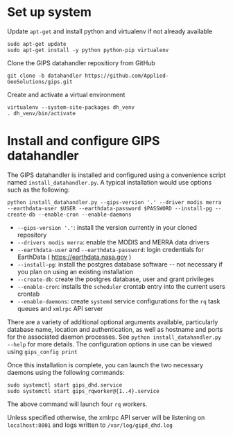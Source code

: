 # Set up system

Update `apt-get` and install python and virtualenv if not already available

```
sudo apt-get update
sudo apt-get install -y python python-pip virtualenv
```

Clone the GIPS datahandler repositiory from GitHub

`git clone -b datahandler https://github.com/Applied-GeoSolutions/gips.git`

Create and activate a virtual environment

```
virtualenv --system-site-packages dh_venv
. dh_venv/bin/activate
```

# Install and configure GIPS datahandler 

The GIPS datahandler is installed and configured using a convenience script named `install_datahandler.py`. A typical installation would use options such as the following:

```
python install_datahandler.py --gips-version '.' --driver modis merra --earthdata-user $USER --earthdata-password $PASSWORD --install-pg --create-db --enable-cron --enable-daemons
```

  * `--gips-version '.'`: install the version currently in your cloned repository
  * `--drivers modis merra`: enable the MODIS and MERRA data drivers
  * `--earthdata-user` and `--earthdata-password`: login credentials for EarthData ( https://earthdata.nasa.gov )
  * `--install-pg`: install the postgres database software -- not necessary if you plan on using an existing installation
  * `--create-db`: create the postgres database, user and grant privileges
  * `--enable-cron`: installs the `scheduler` crontab entry into the current users crontab
  * `--enable-daemons`: create `systemd` service configurations for the `rq` task queues and `xmlrpc` API server

There are a variety of additional optional arguments available, particularly database name, location and authentication, as well as hostname and ports for the associated daemon processes. See `python install_datahandler.py --help` for more details. The configuration options in use can be viewed using `gips_config print`

Once this installation is complete, you can launch the two necessary daemons using the following commands:
```
sudo systemctl start gips_dhd.service
sudo systemctl start gips_rqworker@{1..4}.service
```
The above command will launch four `rq` workers.

Unless specified otherwise, the xmlrpc API server will be listening on `localhost:8001` and logs written to `/var/log/gipd_dhd.log` 
